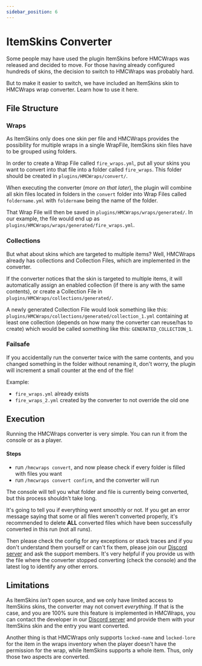 ```yaml
---
sidebar_position: 6
---
```


# ItemSkins Converter
Some people may have used the plugin ItemSkins before HMCWraps was released and decided to move. For those having already configured hundreds of skins, the decision to switch to HMCWraps was probably hard.

But to make it easier to switch, we have included an ItemSkins skin to HMCWraps wrap converter. Learn how to use it here.

## File Structure
### Wraps
As ItemSkins only does one skin per file and HMCWraps provides the possibility for multiple wraps in a single WrapFile, ItemSkins skin files have to be grouped using folders.

In order to create a Wrap File called `fire_wraps.yml`, put all your skins you want to convert into that file into a folder called `fire_wraps`.
This folder should be created in `plugins/HMCWraps/convert/`. 

When executing the converter (_more on that later_), the plugin will combine all skin files located in folders in the `convert`
folder into Wrap Files called `foldername.yml` with `foldername` being the name of the folder. 

That Wrap File will then be saved in `plugins/HMCWraps/wraps/generated/`.
In our example, the file would end up as `plugins/HMCWraps/wraps/generated/fire_wraps.yml`.

### Collections
But what about skins which are targeted to multiple items? Well, HMCWraps already has collections and Collection Files, which are implemented in the converter.

If the converter notices that the skin is targeted to multiple items, it will automatically assign an enabled collection (if there is any with the same contents), 
or create a Collection File in `plugins/HMCWraps/collections/generated/`.

A newly generated Collection File would look something like this: `plugins/HMCWraps/collections/generated/collection_1.yml` containing
at least one collection (depends on how many the converter can reuse/has to create) which would be called something like this: `GENERATED_COLLECTION_1`.

### Failsafe
If you accidentally run the converter twice with the same contents, and you changed something in the folder without renaming it, don't worry, the plugin will increment a small counter at the end of the file!

Example: 
- `fire_wraps.yml` already exists
- `fire_wraps_2.yml` created by the converter to not override the old one

## Execution
Running the HMCWraps converter is very simple. You can run it from the console or as a player.

#### Steps
- run `/hmcwraps convert`, and now please check if every folder is filled with files you want
- run `/hmcwraps convert confirm`, and the converter will run

The console will tell you what folder and file is currently being converted, but this process shouldn't take long.

It's going to tell you if everything went smoothly or not. If you get an error message saying that some or all files weren't converted properly,
it's recommended to delete **ALL** converted files which have been successfully converted in this run (not all runs).

Then please check the config for any exceptions or stack traces and if you don't understand them yourself or can't fix them, please join our [Discord server](https://discord.gg/pcm8kWrdNt) and ask the support members.
It's very helpful if you provide us with the file where the converter stopped converting (check the console) and the latest log to identify any other errors.

## Limitations
As ItemSkins _isn't_ open source, and we only have limited access to ItemSkins skins, the converter may not convert _everything_.
If that is the case, and you are 100% sure this feature is implemented in HMCWraps, you can contact the developer in our [Discord server](https://discord.gg/pcm8kWrdNt) and provide them with your ItemSkins skin and the entry you want converted.

Another thing is that HMCWraps only supports `locked-name` and `locked-lore` for the item in the wraps inventory when the player doesn't have the permission for the wrap, 
while ItemSkins supports a whole item. Thus, only those two aspects are converted.